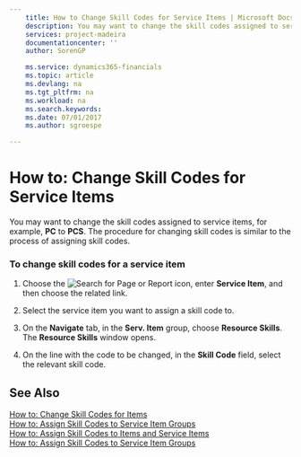 ```yaml
---
    title: How to Change Skill Codes for Service Items | Microsoft Docs
    description: You may want to change the skill codes assigned to service items, for example, **PC** to **PCS**. The procedure for changing skill codes is similar to the process of assigning skill codes.
    services: project-madeira
    documentationcenter: ''
    author: SorenGP

    ms.service: dynamics365-financials
    ms.topic: article
    ms.devlang: na
    ms.tgt_pltfrm: na
    ms.workload: na
    ms.search.keywords:
    ms.date: 07/01/2017
    ms.author: sgroespe

---
```

# How to: Change Skill Codes for Service Items
You may want to change the skill codes assigned to service items, for example, **PC** to **PCS**. The procedure for changing skill codes is similar to the process of assigning skill codes.  
  
### To change skill codes for a service item  
  
1.  Choose the ![Search for Page or Report](media/ui-search/search_small.png "Search for Page or Report icon") icon, enter **Service Item**, and then choose the related link.  
  
2.  Select the service item you want to assign a skill code to.  
  
3.  On the **Navigate** tab, in the **Serv. Item** group, choose **Resource Skills**. The **Resource Skills** window opens.  
  
4.  On the line with the code to be changed, in the **Skill Code** field, select the relevant skill code.  
  
## See Also  
 [How to: Change Skill Codes for Items](../how-to-change-skill-codes-for-items.md)   
 [How to: Assign Skill Codes to Service Item Groups](../how-to-assign-skill-codes-to-service-item-groups.md)   
 [How to: Assign Skill Codes to Items and Service Items](../how-to-assign-skill-codes-to-items-and-service-items.md)   
 [How to: Assign Skill Codes to Service Item Groups](../how-to-assign-skill-codes-to-service-item-groups.md)